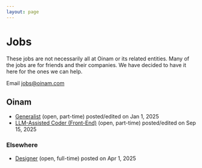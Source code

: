 ```yaml
---
layout: page
---
```


# Jobs

These jobs are not necessarily all at Oinam or its related entities. Many of the jobs are for friends and their companies. We have decided to have it here for the ones we can help.

Email [jobs@oinam.com](mailto:jobs@oinam.com)

## Oinam

- [Generalist](/jobs/generalist/) (open, part-time) posted/edited on Jan 1, 2025
- [LLM-Assisted Coder (Front-End)](/jobs/llm-assisted-coder-front-end/) (open, part-time) posted/edited on Sep 15, 2025

### Elsewhere

- [Designer](/jobs/designer/) (open, full-time) posted on Apr 1, 2025